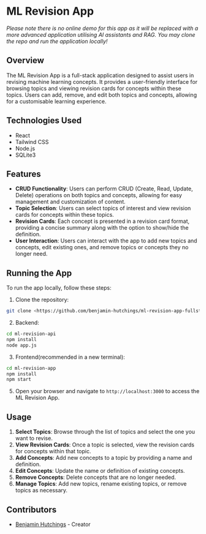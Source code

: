 # ML Revision App
*Please note there is no online demo for this app as it will be replaced with a more advanced application utilising AI assistants and RAG.
You may clone the repo and run the application locally!*

## Overview
The ML Revision App is a full-stack application designed to assist users in revising machine learning concepts. It provides a user-friendly interface for browsing topics and viewing revision cards for concepts within these topics. Users can add, remove, and edit both topics and concepts, allowing for a customisable learning experience.

## Technologies Used
- React
- Tailwind CSS
- Node.js
- SQLite3

## Features
- **CRUD Functionality**: Users can perform CRUD (Create, Read, Update, Delete) operations on both topics and concepts, allowing for easy management and customization of content.
- **Topic Selection**: Users can select topics of interest and view revision cards for concepts within these topics.
- **Revision Cards**: Each concept is presented in a revision card format, providing a concise summary along with the option to show/hide the definition.
- **User Interaction**: Users can interact with the app to add new topics and concepts, edit existing ones, and remove topics or concepts they no longer need.

## Running the App
To run the app locally, follow these steps:
1. Clone the repository:
```bash
git clone <https://github.com/benjamin-hutchings/ml-revision-app-fullstack.git>
```
2. Backend:
```bash
cd ml-revision-api
npm install
node app.js
```
3. Frontend(recommended in a new terminal):
```bash
cd ml-revision-app
npm install
npm start
```
5. Open your browser and navigate to `http://localhost:3000` to access the ML Revision App.

## Usage
1. **Select Topics**: Browse through the list of topics and select the one you want to revise.
2. **View Revision Cards**: Once a topic is selected, view the revision cards for concepts within that topic.
3. **Add Concepts**: Add new concepts to a topic by providing a name and definition.
4. **Edit Concepts**: Update the name or definition of existing concepts.
5. **Remove Concepts**: Delete concepts that are no longer needed.
6. **Manage Topics**: Add new topics, rename existing topics, or remove topics as necessary.

## Contributors
- [Benjamin Hutchings](https://github.com/benjamin-hutchings/) - Creator